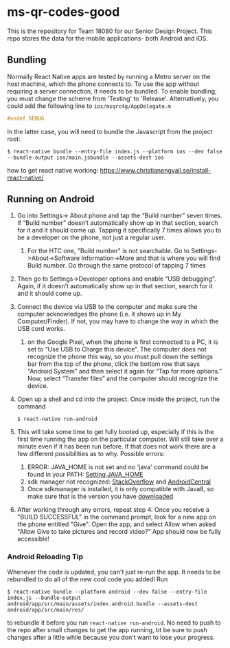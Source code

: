 # ms-qr-codes-good

This is the repository for Team 18080 for our Senior Design Project. This repo stores the data for the mobile applications- both Android and iOS.

## Bundling
Normally React Native apps are tested by running a Metro server on the host
machine, which the phone connects to. To use the app without requiring a server
connection, it needs to be bundled. To enable bundling, you must change the
scheme from 'Testing' to 'Release'. Alternatively, you could add the following
line to `ios/msqrc4g/AppDelegate.m`

```objectivec
#undef DEBUG
```

In the latter case, you will need to bundle the Javascript from the project root:

```
$ react-native bundle --entry-file index.js --platform ios --dev false --bundle-output ios/main.jsbundle --assets-dest ios
```

how to get react native working:
https://www.christianengvall.se/install-react-native/


## Running on Android
1. Go into Settings-> About phone and tap the “Build number” seven times. If “Build number” doesn’t automatically show up in that section, search for it and it should come up. Tapping it specifically 7 times allows you to be a developer on the phone, not just a regular user.
    1. For the HTC one, "Build number" is not searchable. Go to Settings->About->Software Information->More and that is where you will  find Build number. Go through the same protocol of tapping 7 times
2. Then go to Settings-\>Developer options and enable “USB debugging”. Again, if it doesn’t automatically show up in that section, search for it and it should come up.
3. Connect the device via USB to the computer and make sure the computer acknowledges the phone (i.e. it shows up in My Computer/Finder). If not, you may have to change the way in which the USB cord works.
    1. on the Google Pixel, when the phone is first connected to a PC, it is set to “Use USB to Charge this device”. 
    The computer does not recognize the phone this way, so you must pull down the settings bar from the top of the phone, 
    click the bottom row that says “Android System” and then select it again for “Tap for more options.” 
    Now, select “Transfer files” and the computer should recognize the device.
4. Open up a shell and cd into the project. Once inside the project, run the command 

    ```
    $ react-native run-android
    ```

5. This will take some time to get fully booted up, especially if this is the first time running the app on the particular computer. Will still take over a minute even if it has been run before. If that does not work there are a few different possibilities as to why. Possible errors:
    1. ERROR: JAVA\_HOME is not set and no 'java' command could be found in your PATH: [Setting JAVA\_HOME](https://docs.oracle.com/cd/E19182-01/820-7851/inst_cli_jdk_javahome_t/index.html)
    2.	sdk manager not recognized: [StackOverflow](https://stackoverflow.com/questions/30607520/how-to-solve-sdk-manager-path-not-recognized-as-an-internal-or-external-command) 
    and [AndroidCentral](https://www.androidcentral.com/installing-android-sdk-windows-mac-and-linux-tutorial)
    3.	Once sdkmanager is installed, it is only compatible with Java8, so make sure that is the 
    version you have [downloaded](https://www.oracle.com/technetwork/java/javase/downloads/jdk8-downloads-2133151.html)
6. After working through any errors, repeat step 4. Once you receive a "BUILD SUCCESSFUL" in the command prompt, look for a new app on the phone entitled "Give". Open the app, and select Allow when asked "Allow Give to take pictures and record video?" App should now be fully accessible!

### Android Reloading Tip
Whenever the code is updated, you can't just re-run the app. It needs to be rebundled to do all of the new cool code you added!
Run
```
$ react-native bundle --platform android --dev false --entry-file index.js --bundle-output android/app/src/main/assets/index.android.bundle --assets-dest android/app/src/main/res/
```
to rebundle it before you run `react-native run-android`. No need to push to the repo after small changes to get the app running, bt be sure to push changes after a little while because you don't want to lose your progress.
